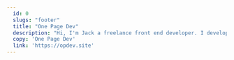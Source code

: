 ```yaml
---
  id: 0
  slugs: "footer"
  title: "One Page Dev"
  description: "Hi, I'm Jack a freelance front end developer. I develop modern, responsive websites and like to built with HTML, CSS, JAVASCRIPT and TYPESCRIPT."
  copy: 'One Page Dev'
  link: 'https://opdev.site'
---
```

